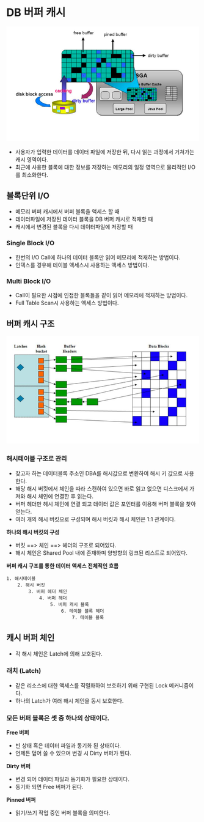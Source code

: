 # DB 버퍼 캐시

![alt text](image-4.png)

* 사용자가 입력한 데이터를 데이터 파일에 저장한 뒤, 다시 읽는 과정에서 거쳐가는 캐시 영역이다.
* 최근에 사용한 블록에 대한 정보를 저장하는 메모리의 일정 영역으로 물리적인 I/O를 최소화한다.

## 블록단위 I/O

* 메모리 버퍼 캐시에서 버퍼 블록을 액세스 할 때
* 데이터파일에 저장된 데이터 블록을 DB 버퍼 캐시로 적재할 때
* 캐시에서 변경된 블록을 다시 데이터파일에 저장할 때

### Single Block I/O

* 한번의 I/O Call에 하나의 데이터 블록만 읽어 메모리에 적재하는 방법이다.
* 인덱스를 경유해 테이블 액세스시 사용하는 액세스 방법이다.

### Multi Block I/O

* Call이 필요한 시점에 인접한 블록들을 같이 읽어 메모리에 적재하는 방법이다.
* Full Table Scan시 사용하는 액세스 방법이다.

## 버퍼 캐시 구조

![alt text](image-5.png)

### 해시테이블 구조로 관리

* 찾고자 하는 데이터블록 주소인 DBA를 해시값으로 변환하여 해시 키 값으로 사용한다.
* 해당 해시 버킷에서 체인을 따라 스캔하여 있으면 바로 읽고 없으면 디스크에서 가져와 해시 체인에 연결한 후 읽는다.
* 버퍼 헤더만 헤시 체인에 연결 되고 데이터 값은 포인터를 이용해 버퍼 블록을 찾아 얻는다.
* 여러 개의 해시 버킷으로 구성되며 해시 버킷과 해시 체인은 1:1 관계이다.

**하나의 해시 버킷의 구성**

* 버킷 ==> 체인 ==> 헤더의 구조로 되어있다.
* 해시 체인은 Shared Pool 내에 존재하며 양방향의 링크된 리스트로 되어있다.

**버퍼 캐시 구조를 통한 데이터 액세스 전체적인 흐름**

```
1. 해시테이블
    2. 해시 버킷
        3. 버퍼 헤더 체인
            4. 버퍼 헤더
                5. 버퍼 캐시 블록
                    6. 테이블 블록 헤더
                        7. 테이블 블록
```

## 캐시 버퍼 체인

* 각 해시 체인은 Latch에 의해 보호된다.

### 래치 (Latch)
 
* 같은 리소스에 대한 액세스를 직렬화하여 보호하기 위해 구현된 Lock 메커니즘이다.
* 하나의 Latch가 여러 해시 체인을 동시 보호한다.

### 모든 버퍼 블록은 셋 중 하나의 상태이다.

**Free 버퍼**

* 빈 상태 혹은 데이터 파일과 동기화 된 상태이다.
* 언제든 덮어 쓸 수 있으며 변경 시 Dirty 버퍼가 된다.

**Dirty 버퍼**

* 변경 되어 데이터 파일과 동기화가 필요한 상태이다.
* 동기화 되면 Free 버퍼가 된다.

**Pinned 버퍼**

* 읽기/쓰기 작업 중인 버퍼 블록을 의미한다.